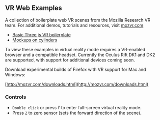 ## VR Web Examples

A collection of boilerplate web VR scenes from the Mozilla Research VR team. For additional demos, tutorials and resources, visit [mozvr.com](http://mozvr.com)

* [Basic Three.js VR boilerplate](http://mozvr.github.io/vr-web-examples/threejs-vr-boilerplate/)
* [Mockups on cylinders](http://mozvr.github.io/vr-web-examples/mockups-on-cylinders/)

To view these examples in virtual reality mode requires a VR-enabled browser and a compatible headset. Currently the Oculus Rift DK1 and DK2 are supported, with support for additional devices coming soon. 

Download experimental builds of Firefox with VR support for Mac and Windows:

[http://mozvr.com/downloads.html](http://mozvr.com/downloads.html)


### Controls

* `Double click` or press `F` to enter full-screen virtual reality mode.
* Press `Z` to zero sensor (sets the forward direction of the scene).
